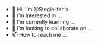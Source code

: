 - 👋 Hi, I’m @Stegle-fenix
- 👀 I’m interested in ...
- 🌱 I’m currently learning ...
- 💞️ I’m looking to collaborate on ...
- 📫 How to reach me ...

<!---
Stegle-fenix/Stegle-fenix is a ✨ special ✨ repository because its `README.md` (this file) appears on your GitHub profile.
You can click the Preview link to take a look at your changes.
--->
